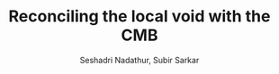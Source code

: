 ---
no: "1"
title: "Reconciling the local void with the CMB"
arxiv_link: "https://arxiv.org/abs/1012.3460"
arxiv_id: "1012.3460"
author: "Seshadri Nadathur, Subir Sarkar"
reviewed: True
journal: "Phys. Rev. D, 83, 063506 (2011)"
---